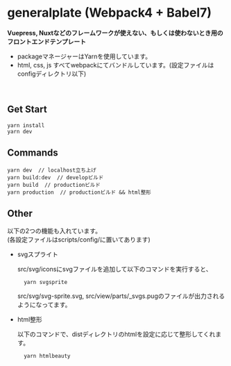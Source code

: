 # generalplate (Webpack4 + Babel7)
**Vuepress, Nuxtなどのフレームワークが使えない、もしくは使わないとき用のフロントエンドテンプレート**

- packageマネージャーはYarnを使用しています。
- html, css, js すべてwebpackにてバンドルしています。(設定ファイルはconfigディレクトリ以下)

<br>

## Get Start
    yarn install
    yarn dev

## Commands
    yarn dev  // localhost立ち上げ
    yarn build:dev  // developビルド
    yarn build  // productionビルド
    yarn production  // productionビルド && html整形

## Other

以下の2つの機能も入れています。<br>
(各設定ファイルはscripts/config/に置いてあります)

- svgスプライト
  
  src/svg/iconsにsvgファイルを追加して以下のコマンドを実行すると、

        yarn svgsprite

  src/svg/svg-sprite.svg, src/view/parts/_svgs.pugのファイルが出力されるようになってます。

- html整形
  
  以下のコマンドで、distディレクトリのhtmlを設定に応じて整形してくれます。

        yarn htmlbeauty
